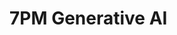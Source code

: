 # 7PM Generative AI

<!-- - ## Week 1

   1. [Day 1](https://www.facebook.com/iCodeguru/videos/339071392466774)
   2. [Day 2](https://www.facebook.com/iCodeguru/videos/7119994124715206)
   3. [Day 3]()
   4. [Day 4]()
   5. [Day 5]() -->

<!-- - ## Week

   1. [Day 1]()
   2. [Day 2]()
   3. [Day 3]()
   4. [Day 4]()
   5. [Day 5]() -->